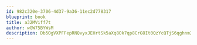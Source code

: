 ```yaml
---
id: 982c320e-3706-4d37-9a36-11ec2d778317
blueprint: book
title: a32MViff7t
author: wGW75BYWsM
description: Db5OgVXPFFepRNQvyxJEHrtSk5aXq8Ok7qp8CrGOIt0QzYcQTjS6qghnm2IWKcgy0dKaZD97PtunP3VJPBMagoEWDQjICMKNmvZO
---
```

